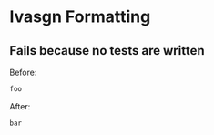 <!-- gen:mayoverwrite -->
# Ivasgn Formatting

## Fails because no tests are written

Before:
```ruby
foo
```

After:
```ruby
bar
```
